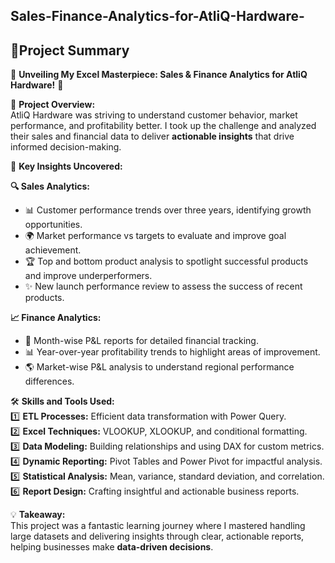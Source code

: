 ## Sales-Finance-Analytics-for-AtliQ-Hardware-

## **📝Project Summary**

🌟 **Unveiling My Excel Masterpiece: Sales & Finance Analytics for AtliQ Hardware!** 🌟  

💼 **Project Overview:**  
AtliQ Hardware was striving to understand customer behavior, market performance, and profitability better. I took up the challenge and analyzed their sales and financial data to deliver **actionable insights** that drive informed decision-making.  

🚀 **Key Insights Uncovered:**  

**🔍 Sales Analytics:**  
- 📊 Customer performance trends over three years, identifying growth opportunities.  
- 🌍 Market performance vs targets to evaluate and improve goal achievement.  
- 🏆 Top and bottom product analysis to spotlight successful products and improve underperformers.  
- ✨ New launch performance review to assess the success of recent products.  

**📈 Finance Analytics:**  
- 📅 Month-wise P&L reports for detailed financial tracking.  
- 📊 Year-over-year profitability trends to highlight areas of improvement.  
- 🌎 Market-wise P&L analysis to understand regional performance differences.  

🛠️ **Skills and Tools Used:**  
1️⃣ **ETL Processes:** Efficient data transformation with Power Query.  
2️⃣ **Excel Techniques:** VLOOKUP, XLOOKUP, and conditional formatting.  
3️⃣ **Data Modeling:** Building relationships and using DAX for custom metrics.  
4️⃣ **Dynamic Reporting:** Pivot Tables and Power Pivot for impactful analysis.  
5️⃣ **Statistical Analysis:** Mean, variance, standard deviation, and correlation.  
6️⃣ **Report Design:** Crafting insightful and actionable business reports.  

💡 **Takeaway:**  
This project was a fantastic learning journey where I mastered handling large datasets and delivering insights through clear, actionable reports, helping businesses make **data-driven decisions**.  
